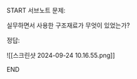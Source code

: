 START
서브노트
문제:

실무하면서 사용한 구조재료가 무엇이 있었는가?

정답:

![[스크린샷 2024-09-24 10.16.55.png]]

<!--ID: 1727166756907-->
END
